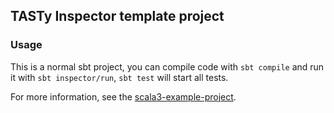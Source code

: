 ## TASTy Inspector template project

### Usage

This is a normal sbt project, you can compile code with `sbt compile` and run it
with `sbt inspector/run`, `sbt test` will start all tests.

For more information, see the
[scala3-example-project](https://github.com/scala/scala3-example-project/blob/main/README.md).
